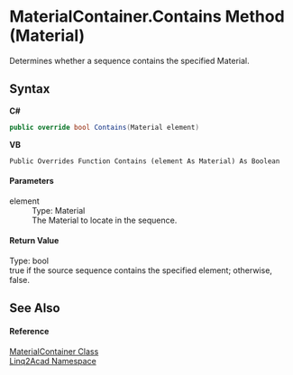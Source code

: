 # MaterialContainer.Contains Method (Material)
 

Determines whether a sequence contains the specified Material.

## Syntax

**C#**<br />
``` C#
public override bool Contains(Material element)
```

**VB**<br />
``` VB
Public Overrides Function Contains (element As Material) As Boolean
```


#### Parameters
<dl><dt>element</dt><dd>Type: Material<br />The Material to locate in the sequence.</dd></dl>

#### Return Value
Type: bool<br />true if the source sequence contains the specified element; otherwise, false.

## See Also


#### Reference
<a href="T_Linq2Acad_MaterialContainer.md">MaterialContainer Class</a><br /><a href="N_Linq2Acad.md">Linq2Acad Namespace</a><br />
